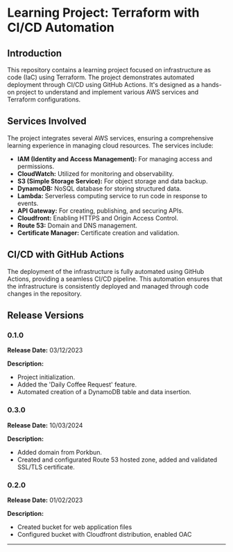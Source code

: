# Learning Project: Terraform with CI/CD Automation

## Introduction
This repository contains a learning project focused on infrastructure as code (IaC) using Terraform. The project demonstrates automated deployment through CI/CD using GitHub Actions. It's designed as a hands-on project to understand and implement various AWS services and Terraform configurations.

## Services Involved
The project integrates several AWS services, ensuring a comprehensive learning experience in managing cloud resources. The services include:

- **IAM (Identity and Access Management):** For managing access and permissions.
- **CloudWatch:** Utilized for monitoring and observability.
- **S3 (Simple Storage Service):** For object storage and data backup.
- **DynamoDB:** NoSQL database for storing structured data.
- **Lambda:** Serverless computing service to run code in response to events.
- **API Gateway:** For creating, publishing, and securing APIs.
- **Cloudfront:** Enabling HTTPS and Origin Access Control.
- **Route 53:** Domain and DNS management.
- **Certificate Manager:** Certificate creation and validation.

## CI/CD with GitHub Actions
The deployment of the infrastructure is fully automated using GitHub Actions, providing a seamless CI/CD pipeline. This automation ensures that the infrastructure is consistently deployed and managed through code changes in the repository.

## Release Versions

### 0.1.0
**Release Date:** 03/12/2023

**Description:**
- Project initialization.
- Added the 'Daily Coffee Request' feature.
- Automated creation of a DynamoDB table and data insertion.

### 0.3.0 
**Release Date:** 10/03/2024 
 
**Description:** 
- Added domain from Porkbun.
- Created and configurated Route 53 hosted zone, added and validated SSL/TLS certificate.

### 0.2.0
**Release Date:** 01/02/2023

**Description:**
- Created bucket for web application files
- Configured bucket with Cloudfront distribution, enabled OAC

---